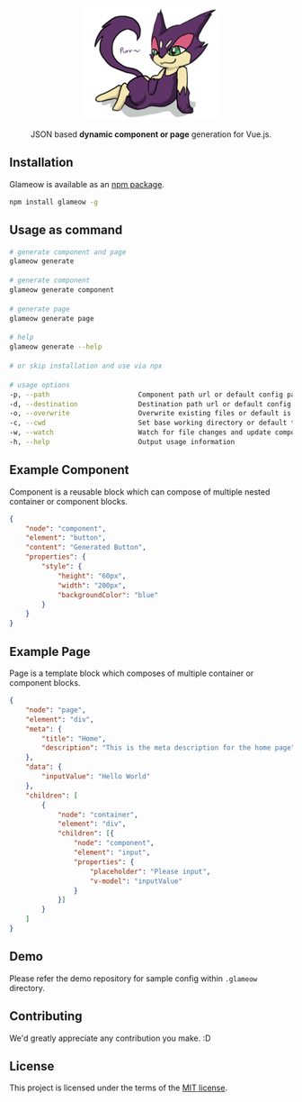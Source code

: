 <p align="center">
<a href="https://ajainvivek.github.io/glameow/" target="_blank">
<img alt="Glameow" title="Glameow" src="https://github.com/ajainvivek/glameow/raw/master/assets/logo.png" height="200">
</a>
</p>
<p align="center">JSON based <b>dynamic component or page</b> generation for Vue.js.</p>

## Installation

Glameow is available as an [npm package](https://www.npmjs.com/package/glameow).

```sh
npm install glameow -g
```

## Usage as command

```sh
# generate component and page
glameow generate

# generate component
glameow generate component

# generate page
glameow generate page

# help
glameow generate --help

# or skip installation and use via npx

# usage options
-p, --path                      Component path url or default config path 
-d, --destination               Destination path url or default config path
-o, --overwrite                 Overwrite existing files or default is false
-c, --cwd                       Set base working directory or default to 'process.cwd()'
-w, --watch                     Watch for file changes and update component/page instantaneously
-h, --help                      Output usage information
```

## Example Component

Component is a reusable block which can compose of multiple nested container or component blocks.

```json
{
    "node": "component",
    "element": "button",
    "content": "Generated Button",
    "properties": {
        "style": {
            "height": "60px",
            "width": "200px",
            "backgroundColor": "blue"
        }
    }
}
```

## Example Page

Page is a template block which composes of multiple container or component blocks.

```json
{
    "node": "page",
    "element": "div",
    "meta": {
        "title": "Home",
        "description": "This is the meta description for the home page"
    },
    "data": {
        "inputValue": "Hello World"
    },
    "children": [
        {
            "node": "container",
            "element": "div",
            "children": [{
                "node": "component",
                "element": "input",
                "properties": {
                    "placeholder": "Please input",
                    "v-model": "inputValue"
                }
            }]
        }
    ]
}
```

## Demo

Please refer the demo repository for sample config within `.glameow` directory.

## Contributing

We'd greatly appreciate any contribution you make. :D

## License

This project is licensed under the terms of the
[MIT license](https://github.com/ajainvivek/glameow/blob/v1-beta/LICENSE).